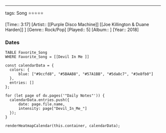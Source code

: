---
tags: Song ⭐⭐⭐⭐⭐ 

[Time:: 3:17]
[Artist:: [[Purple Disco Machine]] [[Joe Killington & Duane Harden]] ]
[Genre:: Rock/Pop]
[Played:: 5]
[Album:: ]
[Year:: 2018]
### Dates
````dataview
TABLE Favorite_Song
WHERE Favorite_Song = [[Devil In Me ]]
````
  ```dataviewjs
const calendarData = { 
	colors: { 
		blue: ["#9ccfd8", "#5BAAB8", "#57A1BB", "#5da8c7", "#3e8fb0"] 
	}, 
	entries: [] 
}; 

for (let page of dv.pages('"Daily Notes"')) { 
	calendarData.entries.push({ 
		date: page.file.name, 
		intensity: page["Devil_In_Me_"]
	}); 
} 

renderHeatmapCalendar(this.container, calendarData);
```
